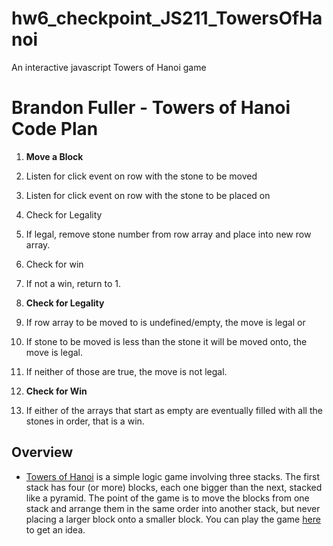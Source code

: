 # hw6_checkpoint_JS211_TowersOfHanoi
An interactive javascript Towers of Hanoi game

# Brandon Fuller - Towers of Hanoi Code Plan

1. **Move a Block**
2. Listen for click event on row with the stone to be moved
3. Listen for click event on row with the stone to be placed on
4. Check for Legality
5. If legal, remove stone number from row array and place into new row array.
6. Check for win
7. If not a win, return to 1.
   
1. **Check for Legality**
2. If row array to be moved to is undefined/empty, the move is legal or
3. If stone to be moved is less than the stone it will be moved onto, the move is legal.
4. If neither of those are true, the move is not legal.
   
1. **Check for Win**
2. If either of the arrays that start as empty are eventually filled with all the stones in order, that is a win. 

## Overview

- [Towers of Hanoi](https://en.wikipedia.org/wiki/Tower_of_Hanoi) is a simple logic game involving three stacks. The first stack has four (or more) blocks, each one bigger than the next, stacked like a pyramid. The point of the game is to move the blocks from one stack and arrange them in the same order into another stack, but never placing a larger block onto a smaller block. You can play the game [here](http://vornlocher.de/tower.html) to get an idea.